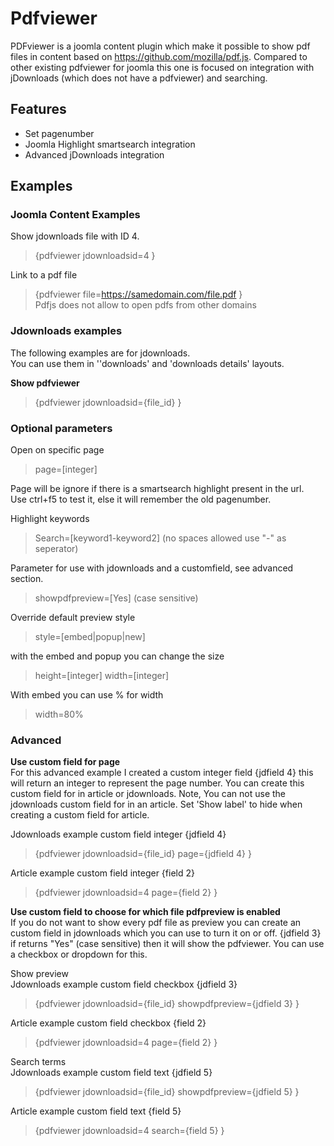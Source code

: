 # Pdfviewer
PDFviewer is a joomla content plugin which make it possible to show pdf files in content based on https://github.com/mozilla/pdf.js.
Compared to other existing pdfviewer for joomla this one is focused on integration with jDownloads (which does not have a pdfviewer) and searching.

## Features

- Set pagenumber
- Joomla Highlight smartsearch integration
- Advanced jDownloads integration

## Examples

### Joomla Content Examples

Show jdownloads file with ID 4.  
>{pdfviewer jdownloadsid=4 }

Link to a pdf file  
>{pdfviewer file=https://samedomain.com/file.pdf }  
Pdfjs does not allow to open pdfs from other domains

### Jdownloads examples

The following examples are for jdownloads.  
You can use them in &#39;&#39;downloads&#39; and &#39;downloads details&#39; layouts.

**Show pdfviewer**  
>{pdfviewer jdownloadsid={file\_id} }

### Optional parameters

Open on specific page
>page=[integer]

Page will be ignore if there is a smartsearch highlight present in the url.  
Use ctrl+f5 to test it, else it will remember the old pagenumber.

Highlight keywords
>Search=[keyword1-keyword2] (no spaces allowed use "-" as seperator)

Parameter for use with jdownloads and a customfield, see advanced section.
>showpdfpreview=[Yes] (case sensitive) 

Override default preview style  
>style=[embed|popup|new]

with the embed and popup you can change the size
>height=[integer] width=[integer]

With embed you can use % for width
>width=80%


### Advanced 

**Use custom field for page**  
For this advanced example I created a custom integer field {jdfield 4} this will return an integer to represent the page number. You can create this custom field for in article or jdownloads. Note, You can not use the jdownloads custom field for in an article. Set 'Show label' to hide when creating a custom field for article. 

Jdownloads example custom field integer {jdfield 4}  
>{pdfviewer jdownloadsid={file\_id} page={jdfield 4} }

Article example custom field integer {field 2}  
>{pdfviewer jdownloadsid=4 page={field 2} } 

**Use custom field to choose for which file pdfpreview is enabled**  
If you do not want to show every pdf file as preview you can create an custom field in jdownloads which you can use to turn it on or off.
{jdfield 3} if returns &quot;Yes&quot; (case sensitive) then it will show the pdfviewer. You can use a checkbox or dropdown for this.

Show preview  
Jdownloads example custom field checkbox {jdfield 3}  
>{pdfviewer jdownloadsid={file\_id} showpdfpreview={jdfield 3} }

Article example custom field checkbox {field 2}   
>{pdfviewer jdownloadsid=4 page={field 2} } 

Search terms  
Jdownloads example custom field text {jdfield 5}  
>{pdfviewer jdownloadsid={file\_id} showpdfpreview={jdfield 5} }

Article example custom field text {field 5}   
>{pdfviewer jdownloadsid=4 search={field 5} } 

